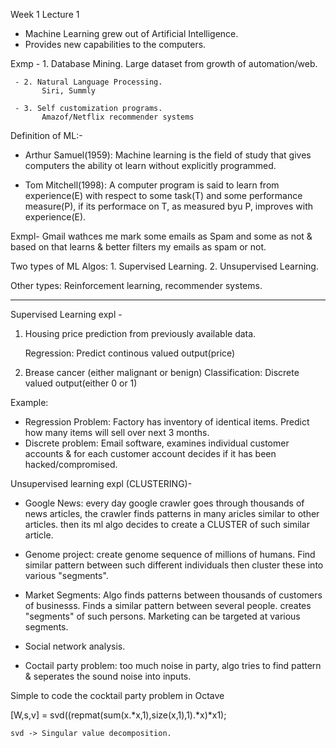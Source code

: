 Week 1 Lecture 1

- Machine Learning grew out of Artificial Intelligence.
- Provides new capabilities to the computers.

Exmp
     - 1. Database Mining.
       	   Large dataset from growth of automation/web.

     - 2. Natural Language Processing.
           Siri, Summly

     - 3. Self customization programs.
           Amazof/Netflix recommender systems


Definition of ML:-
- Arthur Samuel(1959): Machine learning is the field of study that gives computers the ability ot learn without explicitly programmed.

- Tom Mitchell(1998): A computer program is said to learn from experience(E) with respect to some task(T) and some performance measure(P), if its performace on T, as measured byu P, improves with experience(E).

Exmpl- Gmail wathces me mark some emails as Spam and some as not & based on that learns & better filters my emails as spam or not.

Two types of ML Algos: 
    	     	       1. Supervised Learning.
		       2. Unsupervised Learning.

Other types: Reinforcement learning, recommender systems.

----------------------------------------------------

Supervised Learning expl - 

1. Housing price prediction from previously available data.

      Regression: Predict continous valued output(price)

2. Brease cancer (either malignant or benign)
      Classification: Discrete valued output(either 0 or 1)

Example: 

- Regression Problem: Factory has inventory of identical items. Predict how many items will sell over next 3 months.		
- Discrete problem: Email software, examines individual customer accounts & for each customer account decides if it has been hacked/compromised.


Unsupervised learning expl (CLUSTERING)- 


  -   Google News: every day google crawler goes through thousands of news articles, the crawler finds patterns in many aricles similar to other articles. then its ml algo decides to create a CLUSTER of such similar article.
  
  -  Genome project: create genome sequence of millions of humans. Find similar pattern between such different individuals then cluster these into various "segments".

  - Market Segments: Algo finds patterns between thousands of customers of businesss. Finds a similar pattern between several people. creates "segments" of such persons. Marketing can be targeted at various segments.

  - Social network analysis.

  - Coctail party problem: too much noise in party, algo tries to find pattern & seperates the sound noise into inputs. 

Simple to code the cocktail party problem in Octave

[W,s,v] = svd((repmat(sum(x.*x,1),size(x,1),1).*x)*x1);

	svd -> Singular value decomposition.